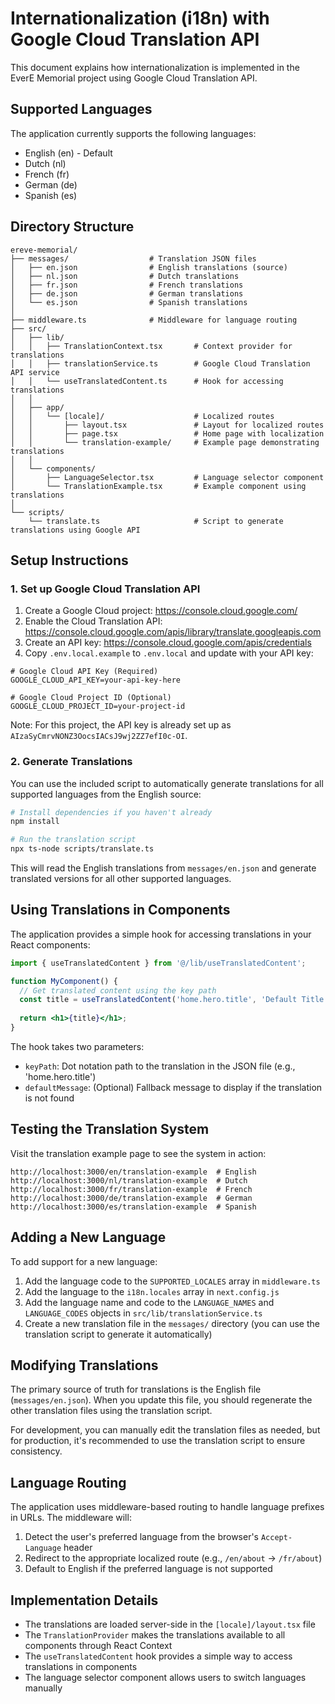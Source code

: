 # Internationalization (i18n) with Google Cloud Translation API

This document explains how internationalization is implemented in the EverE Memorial project using Google Cloud Translation API.

## Supported Languages

The application currently supports the following languages:

- English (en) - Default
- Dutch (nl)
- French (fr)
- German (de)
- Spanish (es)

## Directory Structure

```
ereve-memorial/
├── messages/                  # Translation JSON files
│   ├── en.json                # English translations (source)
│   ├── nl.json                # Dutch translations
│   ├── fr.json                # French translations
│   ├── de.json                # German translations
│   └── es.json                # Spanish translations
│
├── middleware.ts              # Middleware for language routing
├── src/
│   ├── lib/
│   │   ├── TranslationContext.tsx       # Context provider for translations
│   │   ├── translationService.ts        # Google Cloud Translation API service
│   │   └── useTranslatedContent.ts      # Hook for accessing translations
│   │
│   ├── app/
│   │   └── [locale]/                    # Localized routes
│   │       ├── layout.tsx               # Layout for localized routes
│   │       ├── page.tsx                 # Home page with localization
│   │       └── translation-example/     # Example page demonstrating translations
│   │
│   └── components/
│       ├── LanguageSelector.tsx         # Language selector component
│       └── TranslationExample.tsx       # Example component using translations
│
└── scripts/
    └── translate.ts                     # Script to generate translations using Google API
```

## Setup Instructions

### 1. Set up Google Cloud Translation API

1. Create a Google Cloud project: https://console.cloud.google.com/
2. Enable the Cloud Translation API: https://console.cloud.google.com/apis/library/translate.googleapis.com
3. Create an API key: https://console.cloud.google.com/apis/credentials
4. Copy `.env.local.example` to `.env.local` and update with your API key:

```
# Google Cloud API Key (Required)
GOOGLE_CLOUD_API_KEY=your-api-key-here

# Google Cloud Project ID (Optional)
GOOGLE_CLOUD_PROJECT_ID=your-project-id
```

Note: For this project, the API key is already set up as `AIzaSyCmrvNONZ3OocsIACsJ9wj2ZZ7efI0c-OI`.

### 2. Generate Translations

You can use the included script to automatically generate translations for all supported languages from the English source:

```bash
# Install dependencies if you haven't already
npm install

# Run the translation script
npx ts-node scripts/translate.ts
```

This will read the English translations from `messages/en.json` and generate translated versions for all other supported languages.

## Using Translations in Components

The application provides a simple hook for accessing translations in your React components:

```jsx
import { useTranslatedContent } from '@/lib/useTranslatedContent';

function MyComponent() {
  // Get translated content using the key path
  const title = useTranslatedContent('home.hero.title', 'Default Title');
  
  return <h1>{title}</h1>;
}
```

The hook takes two parameters:
- `keyPath`: Dot notation path to the translation in the JSON file (e.g., 'home.hero.title')
- `defaultMessage`: (Optional) Fallback message to display if the translation is not found

## Testing the Translation System

Visit the translation example page to see the system in action:

```
http://localhost:3000/en/translation-example  # English
http://localhost:3000/nl/translation-example  # Dutch
http://localhost:3000/fr/translation-example  # French
http://localhost:3000/de/translation-example  # German
http://localhost:3000/es/translation-example  # Spanish
```

## Adding a New Language

To add support for a new language:

1. Add the language code to the `SUPPORTED_LOCALES` array in `middleware.ts`
2. Add the language to the `i18n.locales` array in `next.config.js`
3. Add the language name and code to the `LANGUAGE_NAMES` and `LANGUAGE_CODES` objects in `src/lib/translationService.ts`
4. Create a new translation file in the `messages/` directory (you can use the translation script to generate it automatically)

## Modifying Translations

The primary source of truth for translations is the English file (`messages/en.json`). When you update this file, you should regenerate the other translation files using the translation script.

For development, you can manually edit the translation files as needed, but for production, it's recommended to use the translation script to ensure consistency.

## Language Routing

The application uses middleware-based routing to handle language prefixes in URLs. The middleware will:

1. Detect the user's preferred language from the browser's `Accept-Language` header
2. Redirect to the appropriate localized route (e.g., `/en/about` -> `/fr/about`)
3. Default to English if the preferred language is not supported

## Implementation Details

- The translations are loaded server-side in the `[locale]/layout.tsx` file
- The `TranslationProvider` makes the translations available to all components through React Context
- The `useTranslatedContent` hook provides a simple way to access translations in components
- The language selector component allows users to switch languages manually
